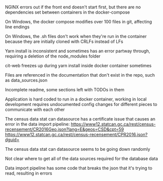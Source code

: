 NGINX errors out if the front end doesn't start first, but there are no dependencies set between containers in the docker-compose

On Windows, the docker compose modifies over 100 files in git, affecting line endings

On Windows, the .sh files don't work when they're run in the container because they are initially cloned with CRLFs instead of LFs

Yarn install is inconsistent and sometimes has an error partway through, requiring a deletion of the node_modules folder

cit-web freezes up during yarn install inside docker container sometimes

Files are referenced in the documentation that don't exist in the repo, such as data_sources.json

Incomplete readme, some sections left with TODOs in them

Application is hard coded to run in a docker container, working in local development requires undocumented config changes for different pieces to communicate with each other

The census data stat can datasource has a certificate issue that causes an error in the data import pipeline: 
    https://www12.statcan.gc.ca/rest/census-recensement/CR2016Geo.json?lang=E&geos=CSD&cpt=59
    https://www12.statcan.gc.ca/rest/census-recensement/CPR2016.json?dguid= 

The census data stat can datasource seems to be going down randomly

Not clear where to get all of the data sources required for the database data

Data import pipeline has some code that breaks the json that it's trying to read, resulting in errors

